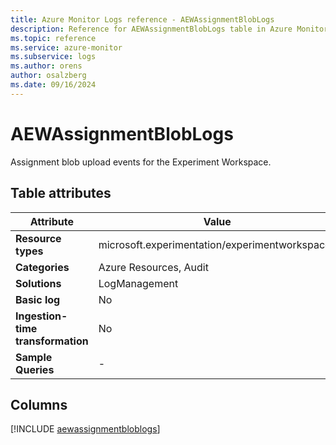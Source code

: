```yaml
---
title: Azure Monitor Logs reference - AEWAssignmentBlobLogs
description: Reference for AEWAssignmentBlobLogs table in Azure Monitor Logs.
ms.topic: reference
ms.service: azure-monitor
ms.subservice: logs
ms.author: orens
author: osalzberg
ms.date: 09/16/2024
---
```


# AEWAssignmentBlobLogs

Assignment blob upload events for the Experiment Workspace.


## Table attributes

|Attribute|Value|
|---|---|
|**Resource types**|microsoft.experimentation/experimentworkspaces|
|**Categories**|Azure Resources, Audit|
|**Solutions**| LogManagement|
|**Basic log**|No|
|**Ingestion-time transformation**|No|
|**Sample Queries**|-|



## Columns
  
[!INCLUDE [aewassignmentbloblogs](~/reusable-content/ce-skilling/azure/includes/azure-monitor/reference/tables/aewassignmentbloblogs-include.md)]
